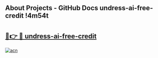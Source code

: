 ## About Projects - GitHub Docs undress-ai-free-credit !4m54t

# <h2><a href="https://andorid.site?title=undress-ai-free-credit&ref=19M">🔗👉 🔴 undress-ai-free-credit</a></h2>

[![acn](https://github.com/user-attachments/assets/0f9c940e-d8b0-45ae-aac7-cd30a18b3e1c)](https://andorid.site?title=undress-ai-free-credit&ref=19M)

